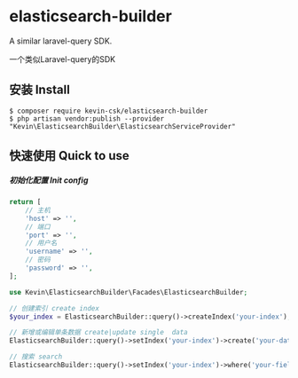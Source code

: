 <h1> elasticsearch-builder </h1>
<p> A similar laravel-query SDK.</p>
<p> 一个类似Laravel-query的SDK</p>

## 安装 Install

```shell
$ composer require kevin-csk/elasticsearch-builder
$ php artisan vendor:publish --provider "Kevin\ElasticsearchBuilder\ElasticsearchServiceProvider"
```

## 快速使用 Quick to use

##### 初始化配置 Init config
```php
return [
    // 主机
    'host' => '',
    // 端口
    'port' => '',
    // 用户名
    'username' => '',
    // 密码
    'password' => '',
];
```

```php
use Kevin\ElasticsearchBuilder\Facades\ElasticsearchBuilder;

// 创建索引 create index
$your_index = ElasticsearchBuilder::query()->createIndex('your-index');

// 新增或编辑单条数据 create|update single  data
ElasticsearchBuilder::query()->setIndex('your-index')->create('your-data', 'your-id');

// 搜索 search
ElasticsearchBuilder::query()->setIndex('your-index')->where('your-field', 1)->get();

```